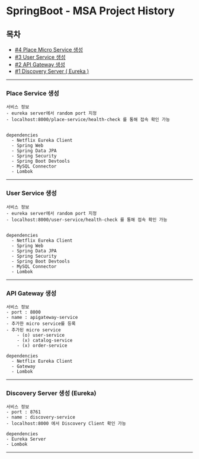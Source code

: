 # SpringBoot - MSA Project History

## 목차


- [#4 Place Micro Service 생성](###Place-Service-생성)
- [#3 User Service 생성](#User-Service-생성)
- [#2 API Gateway 생성](#API-Gateway-생성)
- [#1 Discovery Server ( Eureka )](###-Discovery-Server-생성-(Eureka))

---

### Place Service 생성

```
서비스 정보
- eureka server에서 random port 지정
- localhost:8000/place-service/health-check 를 통해 접속 확인 가능


dependencies
  - Netflix Eureka Client
  - Spring Web
  - Spring Data JPA
  - Spring Security
  - Spring Boot Devtools
  - MySQL Connector
  - Lombok
```

---


### User Service 생성

```
서비스 정보
- eureka server에서 random port 지정
- localhost:8000/user-service/health-check 를 통해 접속 확인 가능


dependencies
  - Netflix Eureka Client
  - Spring Web
  - Spring Data JPA
  - Spring Security
  - Spring Boot Devtools
  - MySQL Connector
  - Lombok
```

---

### API Gateway 생성

```
서비스 정보
- port : 8000
- name : apigateway-service
- 추가한 micro service를 등록
- 추가된 micro service
    - (o) user-service 
    - (x) catalog-service
    - (x) order-service

dependencies
  - Netflix Eureka Client
  - Gateway
  - Lombok

```

---


### Discovery Server 생성 (Eureka)

```
서비스 정보
- port : 8761
- name : discovery-service
- localhost:8000 에서 Discovery Client 확인 가능

dependencies
- Eureka Server
- Lombok
```

---

  








